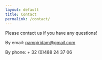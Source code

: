 ```yaml
---
layout: default
title: Contact
permalink: /contact/
---
```


Please contact us if you have any questions!

By email: [pampiridam@gmail.com](pampiridam@gmail.com)

By phone: + 32 (0)488 24 37 06